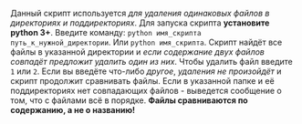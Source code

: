 Данный скрипт используется *для удаления одинаковых файлов в директориях и поддиректориях*.
Для запуска скрипта **установите python 3+**.
Введите команду: `python имя_скрипта путь_к_нужной_директории`.
Или `python имя_скрипта`.
Скрипт найдёт все файлы в указанной директории и *если содержание двух файлов совпадёт предложит удалить один из них*. Чтобы
удалить файл введите `1` или `2`. Если вы введёте что-либо *другое*, *удаления не произойдёт* и скрипт продолжит сравнивать файлы.
Если в указанной папке и её поддиректориях нет совпадающих файлов - выведется сообщение о том, что с файлами всё в порядке.
**Файлы сравниваются по содержанию, а не о названию!**
